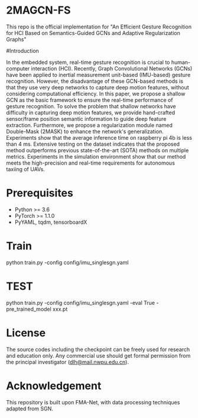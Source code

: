 # 2MAGCN-FS
This repo is the official implementation for "An Efficient Gesture Recognition for HCI Based on Semantics-Guided GCNs and Adaptive Regularization Graphs"

#Introduction

In the embedded system, real-time gesture recognition is crucial to human-computer interaction (HCI). Recently, Graph Convolutional Networks (GCNs) have been applied to inertial measurement unit-based (IMU-based) gesture recognition. However, the disadvantage of these GCN-based methods is that they use very deep networks to capture deep motion features, without considering computational efficiency. In this paper, we propose a shallow GCN as the basic framework to ensure the real-time performance of gesture recognition. To solve the problem that shallow networks have difficulty in capturing deep motion features, we provide hand-crafted sensor/frame position semantic information to guide deep feature extraction. Furthermore, we propose a regularization module named Double-Mask (2MASK) to enhance the network's generalization. Experiments show that the average inference time on raspberry pi 4b is less than 4 ms. Extensive testing on the dataset indicates that the proposed method outperforms previous state-of-the-art (SOTA) methods on multiple metrics. Experiments in the simulation environment show that our method meets the high-precision and real-time requirements for autonomous taxiing of UAVs.




# Prerequisites

- Python >= 3.6
- PyTorch >= 1.1.0
- PyYAML, tqdm, tensorboardX

# 

# Train

python train.py -config config/imu_singlesgn.yaml 

# TEST

python train.py -config config/imu_singlesgn.yaml -eval True -pre_trained_model xxx.pt

# License

The source codes including the checkpoint can be freely used for research and education only. Any commercial use should get formal permission from the principal investigator (dlh@mail.nwpu.edu.cn).

# Acknowledgement

This repository is built upon FMA-Net, with data processing techniques adapted from SGN.
